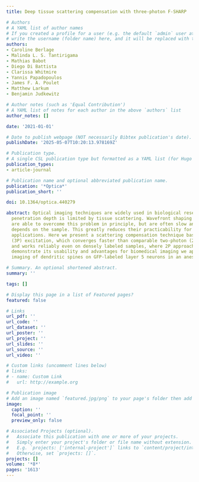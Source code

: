 ```yaml
---
title: Deep tissue scattering compensation with three-photon F-SHARP

# Authors
# A YAML list of author names
# If you created a profile for a user (e.g. the default `admin` user at `content/authors/admin/`), 
# write the username (folder name) here, and it will be replaced with their full name and linked to their profile.
authors:
- Caroline Berlage
- Malinda L. S. Tantirigama
- Mathias Babot
- Diego Di Battista
- Clarissa Whitmire
- Yannis Papadopoulos
- James F. A. Poulet
- Matthew Larkum
- Benjamin Judkewitz

# Author notes (such as 'Equal Contribution')
# A YAML list of notes for each author in the above `authors` list
author_notes: []

date: '2021-01-01'

# Date to publish webpage (NOT necessarily Bibtex publication's date).
publishDate: '2025-05-07T10:20:13.978169Z'

# Publication type.
# A single CSL publication type but formatted as a YAML list (for Hugo requirements).
publication_types:
- article-journal

# Publication name and optional abbreviated publication name.
publication: '*Optica*'
publication_short: ''

doi: 10.1364/optica.440279

abstract: Optical imaging techniques are widely used in biological research, but their
  penetration depth is limited by tissue scattering. Wavefront shaping techniques
  are able to overcome this problem in principle, but are often slow and their performance
  depends on the sample. This greatly reduces their practicability for biological
  applications. Here we present a scattering compensation technique based on three-photon
  (3P) excitation, which converges faster than comparable two-photon (2P) techniques
  and works reliably even on densely labeled samples, where 2P approaches fail. To
  demonstrate its usability and advantages for biomedical imaging we apply it to the
  imaging of dendritic spines on GFP-labeled layer 5 neurons in an anesthetized mouse.

# Summary. An optional shortened abstract.
summary: ''

tags: []

# Display this page in a list of Featured pages?
featured: false

# Links
url_pdf: ''
url_code: ''
url_dataset: ''
url_poster: ''
url_project: ''
url_slides: ''
url_source: ''
url_video: ''

# Custom links (uncomment lines below)
# links:
# - name: Custom Link
#   url: http://example.org

# Publication image
# Add an image named `featured.jpg/png` to your page's folder then add a caption below.
image:
  caption: ''
  focal_point: ''
  preview_only: false

# Associated Projects (optional).
#   Associate this publication with one or more of your projects.
#   Simply enter your project's folder or file name without extension.
#   E.g. `projects: ['internal-project']` links to `content/project/internal-project/index.md`.
#   Otherwise, set `projects: []`.
projects: []
volume: '*8*'
pages: '1613'
---
```



